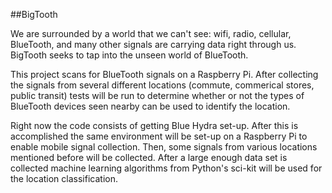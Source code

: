 ##BigTooth

We are surrounded by a world that we can't see: wifi, radio, cellular, BlueTooth, and many 
other signals are carrying data right through us. BigTooth seeks to tap into the unseen 
world of BlueTooth.  

This project scans for BlueTooth signals on a Raspberry Pi.  After collecting the signals from 
several different locations (commute, commerical stores, public transit) tests will be run to 
determine whether or not the types of BlueTooth devices seen nearby can be used to identify 
the location.  

Right now the code consists of getting Blue Hydra set-up.  After this is accomplished the same 
environment will be set-up on a Raspberry Pi to enable mobile signal collection.  Then, some signals
from various locations mentioned before will be collected.  After a large enough data set is collected
machine learning algorithms from Python's sci-kit will be used for the location classification.


